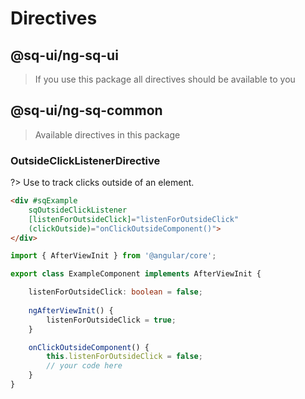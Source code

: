 # Directives

## @sq-ui/ng-sq-ui

> If you use this package all directives should be available to you

## @sq-ui/ng-sq-common

> Available directives in this package

### OutsideClickListenerDirective

?> Use to track clicks outside of an element.

```html
<div #sqExample
    sqOutsideClickListener
    [listenForOutsideClick]="listenForOutsideClick"
    (clickOutside)="onClickOutsideComponent()">
</div>
```

```typescript
import { AfterViewInit } from '@angular/core';

export class ExampleComponent implements AfterViewInit {

    listenForOutsideClick: boolean = false;
    
    ngAfterViewInit() {
        listenForOutsideClick = true;
    }

    onClickOutsideComponent() {
        this.listenForOutsideClick = false;
        // your code here
    }
}
```
